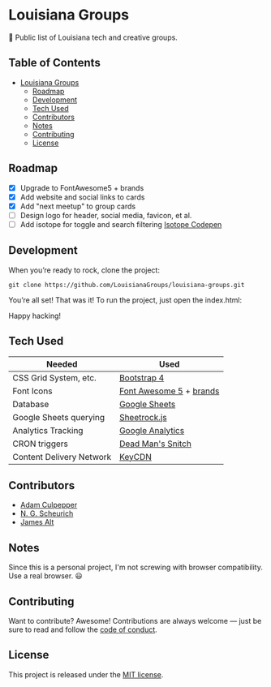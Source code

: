 # Louisiana Groups

👥 Public list of Louisiana tech and creative groups.

## Table of Contents

* [Louisiana Groups](#louisiana-groups)
  * [Roadmap](#roadmap)
  * [Development](#development)
  * [Tech Used](#tech-used)
  * [Contributors](#contributors)
  * [Notes](#notes)
  * [Contributing](#contributing)
  * [License](#license)

## Roadmap

* [x] Upgrade to FontAwesome5 + brands
* [x] Add website and social links to cards
* [x] Add "next meetup" to group cards
* [ ] Design logo for header, social media, favicon, et al.
* [ ] Add isotope for toggle and search filtering [Isotope Codepen](https://codepen.io/desandro/pen/wfaGu)

## Development

When you’re ready to rock, clone the project:

```shell
git clone https://github.com/LouisianaGroups/louisiana-groups.git
```

You’re all set! That was it! To run the project, just open the index.html:

Happy hacking!

## Tech Used

| Needed | Used |
| ------ | ------ |
| CSS Grid System, etc. | [Bootstrap 4](http://getbootstrap.com)
| Font Icons | [Font Awesome 5](https://fontawesome.com) + [brands](https://fontawesome.com/icons?d=brands)
| Database | [Google Sheets](https://google.com/sheets)
| Google Sheets querying | [Sheetrock.js](https://chriszarate.github.io/sheetrock)
| Analytics Tracking | [Google Analytics](https://google.com/analytics)
| CRON triggers | [Dead Man's Snitch](https://deadmanssnitch.com/r/b2746d2af7)
| Content Delivery Network | [KeyCDN](https://www.keycdn.com/?a=62386)


## Contributors

* [Adam Culpepper](https://github.com/adamculpepper)
* [N. G. Scheurich](https://nick.scheurich.me)
* [James Alt](https://github.com/james-alt)

## Notes

Since this is a personal project, I'm not screwing with browser compatibility. Use a real browser. :smiley:

## Contributing

Want to contribute? Awesome! Contributions are always welcome — just be sure to read and follow the [code of conduct](https://github.com/babel/babel/blob/master/CODE_OF_CONDUCT.md).

## License

This project is released under the [MIT license](https://github.com/LouisianaGroups/louisiana-groups/blob/master/LICENSE).
